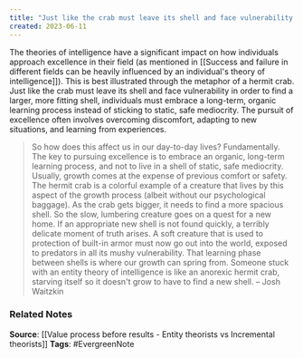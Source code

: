 ```yaml
---
title: "Just like the crab must leave its shell and face vulnerability in order to find a larger, more fitting shell, individuals must embrace a long-term, organic learning process instead of sticking to static, safe mediocrity"
created: 2023-06-11
---
```


The theories of intelligence have a significant impact on how individuals approach excellence in their field (as mentioned in [[Success and failure in different fields can be heavily influenced by an individual's theory of intelligence]]). This is best illustrated through the metaphor of a hermit crab. Just like the crab must leave its shell and face vulnerability in order to find a larger, more fitting shell, individuals must embrace a long-term, organic learning process instead of sticking to static, safe mediocrity. The pursuit of excellence often involves overcoming discomfort, adapting to new situations, and learning from experiences.

> So how does this affect us in our day-to-day lives? Fundamentally. The key to pursuing excellence is to embrace an organic, long-term learning process, and not to live in a shell of static, safe mediocrity. Usually, growth comes at the expense of previous comfort or safety. The hermit crab is a colorful example of a creature that lives by this aspect of the growth process (albeit without our psychological baggage). As the crab gets bigger, it needs to find a more spacious shell. So the slow, lumbering creature goes on a quest for a new home. If an appropriate new shell is not found quickly, a terribly delicate moment of truth arises. A soft creature that is used to protection of built-in armor must now go out into the world, exposed to predators in all its mushy vulnerability. That learning phase between shells is where our growth can spring from. Someone stuck with an entity theory of intelligence is like an anorexic hermit crab, starving itself so it doesn't grow to have to find a new shell. – Josh Waitzkin

### Related Notes
**Source**: [[Value process before results - Entity theorists vs Incremental theorists]]
**Tags**: #EvergreenNote
